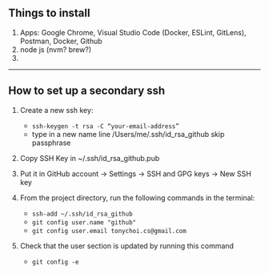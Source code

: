## Things to install
1. Apps: Google Chrome, Visual Studio Code (Docker, ESLint, GitLens), Postman, Docker, Github
2. node js (nvm? brew?)
3. 



___

## How to set up a secondary ssh
1. Create a new ssh key:
    - ```ssh-keygen -t rsa -C “your-email-address”```
    - type in a new name line /Users/me/.ssh/id_rsa_github
skip passphrase

2. Copy SSH Key in ~/.ssh/id_rsa_github.pub
3. Put it in GitHub account -> Settings -> SSH and GPG keys -> New SSH key
4. From the project directory, run the following commands in the terminal:
    - ```ssh-add ~/.ssh/id_rsa_github```
    - ```git config user.name "github"```
    - ```git config user.email tonychoi.cs@gmail.com```

5. Check that the user section is updated by running this command
    - ```git config -e```